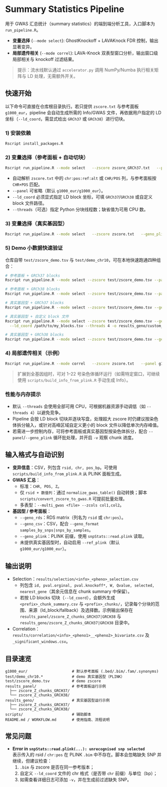 # Summary Statistics Pipeline

用于 GWAS 汇总统计（summary statistics）的端到端分析工具，入口脚本为 `run_pipeline.R`。

- **变量选择** (`--mode select`): GhostKnockoff + LAVAKnock FDR 控制，输出显著变异。
- **局部遗传相关** (`--mode correl`): LAVA-Knock 双表型窗口分析，输出窗口级局部相关与 knockoff 过滤结果。

> 提示：流水线默认通过 `accelerator.py` 调用 NumPy/Numba 执行相关矩阵与 LD 处理，无需额外开关。

## 快速开始

以下命令可直接在仓库根目录执行。若只提供 `zscore.txt` 与参考面板 `g1000_eur`，pipeline 会自动生成所需的 Info/GWAS 文件，再依据用户指定的 LD 坐标（`--ld_coord`，需显式给出 `GRCh37` 或 `GRCh38`）进行切块。

### 1) 安装依赖

```bash
Rscript install_packages.R
```

### 2) 变量选择（参考面板 + 自动切块）

```bash
Rscript run_pipeline.R --mode select   --zscore zscore_GRCh37.txt   --panel g1000_eur   --ld_coord GRCh37   -v -o results
```

- 自动解析 `zscore.txt` 中的 `chr:pos:ref:alt` 或 `CHR/POS` 列，与参考面板按 `CHR+POS` 匹配。
- `--panel` 可省略（默认 `g1000_eur/g1000_eur`）。
- `--ld_coord` 必须显式指定 LD block 坐标，可填 `GRCh37`/`GRCh38` 或自定义 block 文件路径。
- `--threads`（可选）指定 Python 分块线程数；缺省值为可用 CPU 数。

### 3) 变量选择（真实基因型）

```bash
Rscript run_pipeline.R --mode select   --zscore zscore.txt   --geno_plink genotype   --ld_coord GRCh37   -o results -v
```

### 5) Demo 小数据快速验证

仓库自带 `test/zscore_demo.tsv` 与 `test/demo_chr10`，可在本地快速跑通四种组合：

```bash
# 参考面板 + GRCh37 blocks
Rscript run_pipeline.R --mode select --zscore test/zscore_demo.tsv --panel test/demo_chr10 --ld_coord GRCh37 -o results_panel/zscore_Z_chunks_GRCH37 -v

# 参考面板 + GRCh38 blocks
Rscript run_pipeline.R --mode select --zscore test/zscore_demo.tsv --panel test/demo_chr10 --ld_coord GRCh38 -o results_panel/zscore_Z_chunks_GRCH38 -v

# 真实基因型 + GRCh37 blocks
Rscript run_pipeline.R --mode select --zscore test/zscore_demo.tsv --geno_plink test/demo_chr10 --panel test/demo_chr10 --ld_coord GRCh37 --threads 4 -o results_geno/zscore_Z_chunks_GRCH37 -v

# 真实基因型 + 自定义 block 文件
Rscript run_pipeline.R --mode select --zscore test/zscore_demo.tsv --geno_plink test/demo_chr10 --panel test/demo_chr10 \
  --ld_coord /path/to/my_blocks.tsv --threads 4 -o results_geno/custom_blocks -v

# 真实基因型 + GRCh38 blocks
Rscript run_pipeline.R --mode select --zscore test/zscore_demo.tsv --geno_plink test/demo_chr10 --panel test/demo_chr10 --ld_coord GRCh38 -o results_geno/zscore_Z_chunks_GRCH38 -v
```

### 4) 局部遗传相关（示例）

```bash
Rscript run_pipeline.R --mode correl   --zscore zscore.txt   --panel g1000_eur/g1000_eur   -v -o results
```

> 扩展到全基因组时，可对 1–22 号染色体循环运行（如需特定窗口，可继续使用 `scripts/build_info_from_plink.R` 手动生成 Info）。

### 性能与内存提示

- 默认 `--threads` 会使用全部可用 CPU，可根据机器资源手动调低（如 `--threads 4`）以避免竞争。
- Pipeline 会按 LD block 切块并逐块写盘，处理超大 zscore 时仍建议按染色体拆分输入，或针对高峰区域自定义更小的 block 文件以降低单次内存峰值。
- 若需进一步控制内存，可将参考面板或真实基因型按染色体拆分，配合 `--panel`/`--geno_plink` 循环批处理，并开启 `-v` 观察 chunk 进度。

## 输入格式与自动识别

- **变异信息**：CSV，列包含 `rsid, chr, pos_bp`。可使用 `scripts/build_info_from_plink.R` 从 PLINK 面板生成。
- **GWAS 汇总**：
  - 标准：`CHR, POS, Z`。
  - 仅 `rsid + 数值列`：通过 `normalize_gwas_table()` 自动转换；脚本 `scripts/convert_zscore_to_gwas.R` 可提前批量处理。
  - 多表型：`--multi_gwas <file> --zcols col1,col2`。
- **基因型 / 参考面板**：
  - `--geno_rds`：RDS matrix（列名为 `rsid` 或 `chr:pos`）。
  - `--geno_csv`：CSV，配合 `--geno_format samples_by_snps|snps_by_samples`。
  - `--geno_plink`：PLINK 前缀，使用 `snpStats::read.plink` 读取。
  - 未提供真实基因型时，自动启用 `--ref_plink`（默认 `g1000_eur/g1000_eur`）。

## 输出说明

- Selection：`results/selection/<info>_<pheno>_selection.csv`
  - 列包含 `id, pval.orginal, pval.knockoff*, W, Qvalue, selected, nearest_gene`（其余元信息在 chunk summary 中保留）。
  - 若按 LD blocks 切块（`--ld_coord`），会额外生成 `<prefix>_chunk_summary.csv` 与 `<prefix>_chunks/`，记录每个分块的范围、来源（ld_block/fallback）及选择数。示例输出保存在 `results_panel/zscore_Z_chunks_GRCH37|GRCH38` 与 `results_geno/zscore_Z_chunks_GRCH37|GRCH38` 目录中。
- Correlation：`results/correlation/<info>_<pheno1>__<pheno2>_bivariate.csv` 及 `_significant_windows.csv`。

## 目录速览

```
g1000_eur/                    # 默认参考面板 (.bed/.bim/.fam/.synonyms)
test/demo_chr10.*             # demo 真实基因型（PLINK）
test/zscore_demo.tsv          # demo zscore
results_panel/                # 参考面板运行示例
  ├── zscore_Z_chunks_GRCH37/
  └── zscore_Z_chunks_GRCH38/
results_geno/                 # 真实基因型运行示例
  ├── zscore_Z_chunks_GRCH37/
  └── zscore_Z_chunks_GRCH38/
scripts/                      # 辅助脚本
README.md / WORKFLOW.md       # 使用指南、流程说明
```

## 常见问题

- **Error in `snpStats::read.plink(...): unrecognised snp selected`**  
  表示传入的 rsid / `chr:pos` 在 PLINK `.bim` 中不存在。脚本会忽略缺失 SNP 并继续，但建议检查：
  1. `.bim` 与 zscore 是否在同一参考版本；
  2. 自定义 `--ld_coord` 文件的 chr 格式（是否带 `chr` 前缀）与单位（bp）；
  3. 如需查看详细日志可添加 `-v`，并在生成前过滤缺失 SNP。
